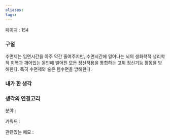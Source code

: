 ```yaml
---
aliases: 
tags:
---
```

페이지 : 154

### 구절
수면제는 입면시간을 아주 약간 줄여주지만, 수면시간에 일어나는 뇌의 생화학적 생리학적 회복과 깨어있는 동안에 벌어진 모든 정신작용을 통합하는 고위 정신기능 활동을 방해한다. 특히 수면제와 술은 렘수면을 방해한다.


### 내가 한 생각


### 생각의 연결고리
분야 : 

키워드 : 

관련있는 메모 : 